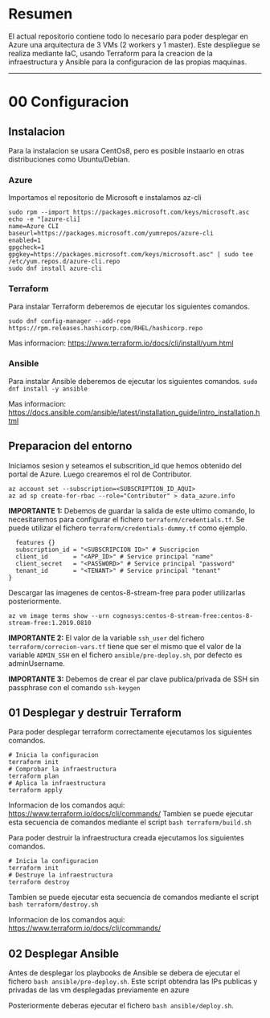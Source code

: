 # Resumen
El actual repositorio contiene todo lo necesario para poder desplegar en Azure una arquitectura de 3 VMs (2 workers y 1 master). Este despliegue se realiza mediante IaC, usando Terraform para la creacion de la infraestructura y Ansible para la configuracion de las propias maquinas.

---
# 00 Configuracion

## Instalacion
Para la instalacion se usara CentOs8, pero es posible instaarlo en otras distribuciones como Ubuntu/Debian.

### Azure
Importamos el repositorio de Microsoft e instalamos az-cli

```
sudo rpm --import https://packages.microsoft.com/keys/microsoft.asc
echo -e "[azure-cli]
name=Azure CLI
baseurl=https://packages.microsoft.com/yumrepos/azure-cli
enabled=1
gpgcheck=1
gpgkey=https://packages.microsoft.com/keys/microsoft.asc" | sudo tee /etc/yum.repos.d/azure-cli.repo
sudo dnf install azure-cli
```

### Terraform
Para instalar Terraform deberemos de ejecutar los siguientes comandos.

```sudo dnf install -y dnf-plugins-core
sudo dnf config-manager --add-repo https://rpm.releases.hashicorp.com/RHEL/hashicorp.repo
```
Mas informacion: https://www.terraform.io/docs/cli/install/yum.html

### Ansible
Para instalar Ansible deberemos de ejecutar los siguientes comandos.
`sudo dnf install -y ansible`

Mas informacion: https://docs.ansible.com/ansible/latest/installation_guide/intro_installation.html

## Preparacion del entorno
Iniciamos sesion y seteamos el subscrition_id que hemos obtenido del portal de Azure. Luego crearemos el rol de Contributor.

```az login
az account set --subscription=<SUBSCRIPTION_ID_AQUI>
az ad sp create-for-rbac --role="Contributor" > data_azure.info
```

**IMPORTANTE 1:** Debemos de guardar la salida de este ultimo comando, lo necesitaremos para configurar el fichero `terraform/credentials.tf`. Se puede utilizar el fichero `terraform/credentials-dummy.tf` como ejemplo.

```provider "azurerm" {
  features {}
  subscription_id = "<SUBSCRIPCION ID>" # Suscripcion
  client_id       = "<APP_ID>" # Service principal "name"
  client_secret   = "<PASSWORD>" # Service principal "password"
  tenant_id       = "<TENANT>" # Service principal "tenant"
}
```

Descargar las imagenes de centos-8-stream-free para poder utilizarlas posteriormente.
```az vm image terms acept --urn cognosys:centos-8-stream-free:centos-8-stream-free:1.2019.0810
az vm image terms show --urn cognosys:centos-8-stream-free:centos-8-stream-free:1.2019.0810
```

**IMPORTANTE 2:** El valor de la variable `ssh_user` del fichero `terraform/correcion-vars.tf` tiene que ser el mismo que el valor de la variable `ADMIN_SSH` en el fichero `ansible/pre-deploy.sh`, por defecto es adminUsername.

**IMPORTANTE 3:** Debemos de crear el par clave publica/privada de SSH sin passphrase con el comando ```ssh-keygen```


## 01 Desplegar y destruir Terraform

Para poder desplegar terraform correctamente ejecutamos los siguientes comandos.
```cd terraform
# Inicia la configuracion
terraform init
# Comprobar la infraestructura
terraform plan
# Aplica la infraestructura
terraform apply
```
Informacion de los comandos aqui: https://www.terraform.io/docs/cli/commands/
Tambien se puede ejecutar esta secuencia de comandos mediante el script `bash terraform/build.sh`

Para poder destruir la infraestructura creada ejecutamos los siguientes comandos.
```cd terraform
# Inicia la configuracion
terraform init
# Destruye la infraestructura
terraform destroy
```
Tambien se puede ejecutar esta secuencia de comandos mediante el script `bash terraform/destroy.sh`

Informacion de los comandos aqui: https://www.terraform.io/docs/cli/commands/

## 02 Desplegar Ansible
Antes de desplegar los playbooks de Ansible se debera de ejecutar el fichero `bash ansible/pre-deploy.sh`.
Este script obtendra las IPs publicas y privadas de las vm desplegadas previamente en azure

Posteriormente deberas ejecutar el fichero `bash ansible/deploy.sh`.
